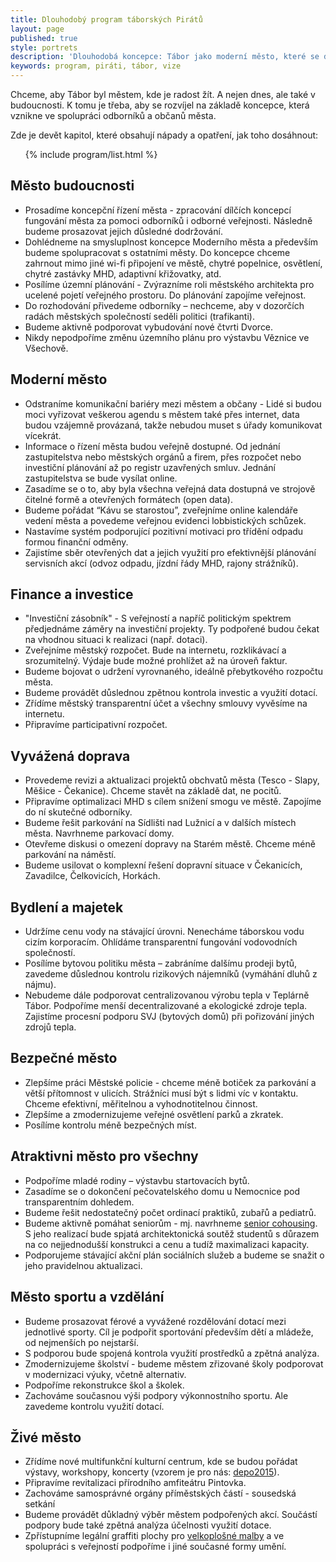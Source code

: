 ```yaml
---
title: Dlouhodobý program táborských Pirátů
layout: page
published: true
style: portrets
description: 'Dlouhodobá koncepce: Tábor jako moderní město, které se dívá do budoucnosti'
keywords: program, piráti, tábor, vize
---
```



Chceme, aby Tábor byl městem, kde je radost žít.
A nejen dnes, ale také v budoucnosti.
K tomu je třeba, aby se rozvíjel na základě koncepce, která vznikne ve spolupráci odborníků a občanů města.

Zde je devět kapitol, které obsahují nápady a opatření, jak toho dosáhnout:

<ol>
{% include program/list.html %}
</ol>

## <a name="c1">Město budoucnosti</a>
- Prosadíme koncepční řízení města - zpracování dílčích koncepcí fungování města za pomoci odborníků i odborné veřejnosti.
Následně budeme prosazovat jejich důsledné dodržování.
- Dohlédneme na smysluplnost koncepce Moderního města a především budeme spolupracovat s ostatními městy.
Do koncepce chceme zahrnout mimo jiné wi-fi připojení ve městě, chytré popelnice, osvětlení, chytré zastávky MHD, adaptivní křižovatky, atd.
- Posílíme územní plánování - Zvýrazníme roli městského architekta pro ucelené pojetí veřejného prostoru. Do plánování zapojíme veřejnost.
- Do rozhodování přivedeme odborníky – nechceme, aby v dozorčích radách městských společností seděli politici (trafikanti).
- Budeme aktivně podporovat vybudování nové čtvrti Dvorce.
- Nikdy nepodpoříme změnu územního plánu pro výstavbu Věznice ve Všechově.

## <a name="c2">Moderní město</a>
- Odstraníme komunikační bariéry mezi městem a občany - Lidé si budou moci vyřizovat veškerou agendu s městem také přes internet, data budou vzájemně provázaná, takže nebudou muset s úřady komunikovat vícekrát.
- Informace o řízení města budou veřejně dostupné. Od jednání zastupitelstva nebo městských orgánů a firem, přes rozpočet nebo investiční plánování až po registr uzavřených smluv. Jednání zastupitelstva se bude vysílat online.
- Zasadíme se o to, aby byla všechna veřejná data dostupná ve strojově čitelné formě a otevřených formátech (open data).
- Budeme pořádat “Kávu se starostou”, zveřejníme online kalendáře vedení města a povedeme veřejnou evidenci lobbistických schůzek.
- Nastavíme systém podporující pozitivní motivaci pro třídění odpadu formou finanční odměny.
- Zajistíme sběr otevřených dat a jejich využití pro efektivnější plánování servisních akcí (odvoz odpadu, jízdní řády MHD, rajony strážníků).

## <a name="c3">Finance a investice</a>
- "Investiční zásobník" - S veřejností a napříč politickým spektrem předjednáme záměry na investiční projekty. Ty podpořené budou čekat na vhodnou situaci k realizaci (např. dotaci).
- Zveřejníme městský rozpočet. Bude na internetu, rozklikávací a srozumitelný. Výdaje bude možné prohlížet až na úroveň faktur.
- Budeme bojovat o udržení vyrovnaného, ideálně přebytkového rozpočtu města.
- Budeme provádět důslednou zpětnou kontrola investic a využití dotací.
- Zřídíme městský transparentní účet a všechny smlouvy vyvěsíme na internetu.
- Připravíme participativní rozpočet.

## <a name="c4">Vyvážená doprava</a>
- Provedeme revizi a aktualizaci projektů obchvatů města (Tesco - Slapy, Měšice - Čekanice). Chceme stavět na základě dat, ne pocitů.
- Připravíme optimalizaci MHD s cílem snížení smogu ve městě.
Zapojíme do ní skutečné odborníky.
- Budeme řešit parkování na Sídlišti nad Lužnicí a v dalších místech města.
Navrhneme parkovací domy.
- Otevřeme diskusi o omezení dopravy na Starém městě. Chceme méně parkování na náměstí.
- Budeme usilovat o komplexní řešení dopravní situace v Čekanicích, Zavadilce, Čelkovicích, Horkách.

## <a name="c5">Bydlení a majetek</a>
- Udržíme cenu vody na stávající úrovni. Nenecháme táborskou vodu cizím korporacím. Ohlídáme transparentní fungování vodovodních společností.
- Posílíme bytovou politiku města – zabráníme dalšímu prodeji bytů, zavedeme důslednou kontrolu rizikových nájemníků (vymáhání dluhů z nájmu).
- Nebudeme dále podporovat centralizovanou výrobu tepla v Teplárně Tábor.
Podpoříme menší decentralizované a ekologické zdroje tepla.
Zajistíme procesní podporu SVJ (bytových domů) při pořizování jiných zdrojů tepla.

## <a name="c6">Bezpečné město</a>
- Zlepšíme práci Městské policie - chceme méně botiček za parkování a větší přítomnost v ulicích. Strážníci musí být s lidmi víc v kontaktu.
Chceme efektivní, měřitelnou a vyhodnotitelnou činnost.
- Zlepšíme a zmodernizujeme veřejné osvětlení parků a zkratek.
- Posílíme kontrolu méně bezpečných míst.

## <a name="c7">Atraktivni město pro všechny</a>
- Podpoříme mladé rodiny – výstavbu startovacích bytů.
- Zasadíme se o dokončení pečovatelského domu u Nemocnice pod transparentním dohledem.
- Budeme řešit nedostatečný počet ordinací praktiků, zubařů a pediatrů.
- Budeme aktivně pomáhat seniorům - mj. navrhneme [senior cohousing](https://www.cohousing.cz/senior-cohousing2/).
S jeho realizací bude spjatá architektonická soutěž studentů s důrazem na co nejjednodušší konstrukci a cenu a tudíž maximalizaci kapacity.
- Podporujeme stávající akční plán sociálních služeb a budeme se snažit o jeho pravidelnou aktualizaci.

## <a name="c8">Město sportu a vzdělání</a>
- Budeme prosazovat férové a vyvážené rozdělování dotací mezi jednotlivé sporty.
  Cíl je podpořit sportování především dětí a mládeže, od nejmenších po nejstarší.
- S podporou bude spojená kontrola využití prostředků a zpětná analýza.
- Zmodernizujeme školství - budeme městem zřizované školy podporovat v modernizaci výuky, včetně alternativ.
- Podpoříme rekonstrukce škol a školek.
- Zachováme současnou výši podpory výkonnostního sportu. Ale zavedeme kontrolu využití dotací.

## <a name="c9">Živé město</a>
- Zřídíme nové multifunkční kulturní centrum, kde se budou pořádat výstavy, workshopy, koncerty (vzorem je pro nás: [depo2015](https://www.depo2015.cz/)).
- Připravíme revitalizaci přírodního amfiteátru Pintovka.
- Zachováme samosprávné orgány příměstských částí - sousedská setkání
- Budeme provádět důkladný výběr městem podpořených akcí.
Součástí podpory bude také zpětná analýza účelnosti využití dotace.
- Zpřístupníme legální graffiti plochy pro [velkoplošné malby](https://cs.wikipedia.org/wiki/Mural_art) a ve spolupráci s veřejností podpoříme i jiné současné formy umění.
